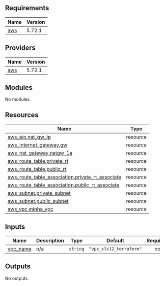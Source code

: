 ## Requirements

| Name | Version |
|------|---------|
| <a name="requirement_aws"></a> [aws](#requirement\_aws) | 5.72.1 |

## Providers

| Name | Version |
|------|---------|
| <a name="provider_aws"></a> [aws](#provider\_aws) | 5.72.1 |

## Modules

No modules.

## Resources

| Name | Type |
|------|------|
| [aws_eip.nat_gw_ip](https://registry.terraform.io/providers/hashicorp/aws/5.72.1/docs/resources/eip) | resource |
| [aws_internet_gateway.gw](https://registry.terraform.io/providers/hashicorp/aws/5.72.1/docs/resources/internet_gateway) | resource |
| [aws_nat_gateway.natgw_1a](https://registry.terraform.io/providers/hashicorp/aws/5.72.1/docs/resources/nat_gateway) | resource |
| [aws_route_table.private_rt](https://registry.terraform.io/providers/hashicorp/aws/5.72.1/docs/resources/route_table) | resource |
| [aws_route_table.public_rt](https://registry.terraform.io/providers/hashicorp/aws/5.72.1/docs/resources/route_table) | resource |
| [aws_route_table_association.private_rt_associate](https://registry.terraform.io/providers/hashicorp/aws/5.72.1/docs/resources/route_table_association) | resource |
| [aws_route_table_association.public_rt_associate](https://registry.terraform.io/providers/hashicorp/aws/5.72.1/docs/resources/route_table_association) | resource |
| [aws_subnet.private_subnet](https://registry.terraform.io/providers/hashicorp/aws/5.72.1/docs/resources/subnet) | resource |
| [aws_subnet.public_subnet](https://registry.terraform.io/providers/hashicorp/aws/5.72.1/docs/resources/subnet) | resource |
| [aws_vpc.minha_vpc](https://registry.terraform.io/providers/hashicorp/aws/5.72.1/docs/resources/vpc) | resource |

## Inputs

| Name | Description | Type | Default | Required |
|------|-------------|------|---------|:--------:|
| <a name="input_vpc_name"></a> [vpc\_name](#input\_vpc\_name) | n/a | `string` | `"vpc_clc12_terraform"` | no |

## Outputs

No outputs.
